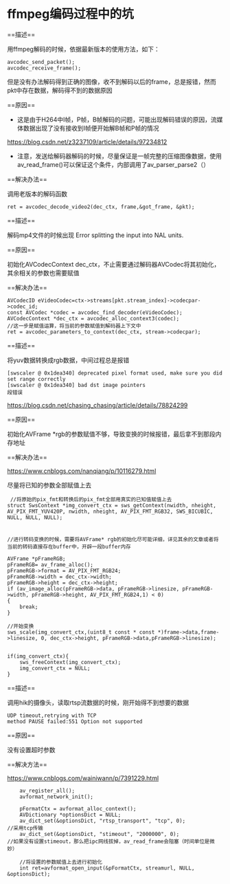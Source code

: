 # ffmpeg编码过程中的坑

==描述==

用ffmpeg解码的时候，依据最新版本的使用方法，如下：

```
avcodec_send_packet();
avcodec_receive_frame();
```

但是没有办法解码得到正确的图像，收不到解码以后的frame，总是报错，然而pkt中存在数据，解码得不到的数据原因

==原因==

- 这是由于H264中I帧，P帧，B帧解码的问题，可能出现解码错误的原因，流媒体数据出现了没有接收到I帧便开始解B帧和P帧的情况

<https://blog.csdn.net/z3237109/article/details/97234812>

- 注意，发送给解码器解码的时候，尽量保证是一帧完整的压缩图像数据，使用av_read_frame()可以保证这个条件，内部调用了av_parser_parse2（）



==解决办法==

调用老版本的解码函数

```
ret = avcodec_decode_video2(dec_ctx, frame,&got_frame, &pkt);
```





==描述==

解码mp4文件的时候出现 Error splitting the input into NAL units. 



==原因==

初始化AVCodecContext dec_ctx，不止需要通过解码器AVCodec将其初始化，其余相关的参数也需要赋值



==解决办法==

```
AVCodecID eVideoCodec=ctx->streams[pkt.stream_index]->codecpar->codec_id;
const AVCodec *codec = avcodec_find_decoder(eVideoCodec);
AVCodecContext *dec_ctx = avcodec_alloc_context3(codec);
//这一步是赋值运算，将当前的参数赋值到解码器上下文中
ret = avcodec_parameters_to_context(dec_ctx, stream->codecpar);
```





==描述==

将yuv数据转换成rgb数据，中间过程总是报错

```
[swscaler @ 0x1dea340] deprecated pixel format used, make sure you did set range correctly
[swscaler @ 0x1dea340] bad dst image pointers
段错误
```

<https://blog.csdn.net/chasing_chasing/article/details/78824299>

==原因==

初始化AVFrame *rgb的参数赋值不够，导致变换的时候报错，最后拿不到那段内存地址



==解决办法==

<https://www.cnblogs.com/nanqiang/p/10116279.html>

尽量将已知的参数全部赋值上去

```
 //将原始的pix_fmt和转换后的pix_fmt全部用真实的已知值赋值上去
struct SwsContext *img_convert_ctx = sws_getContext(nwidth, nheight, AV_PIX_FMT_YUV420P, nwidth, nheight, AV_PIX_FMT_RGB32, SWS_BICUBIC, NULL, NULL, NULL);
　　　　　　　　　　　　　　　　　　　　　　　 
　　　
//进行转码变换的时候，需要将AVFrame* rgb的初始化尽可能详细，详见其余的文章或者将当前的转码直接存在buffer中，开辟一段buffer内存

AVFrame *pFrameRGB;
pFrameRGB= av_frame_alloc();
pFrameRGB->format = AV_PIX_FMT_RGB24;
pFrameRGB->width = dec_ctx->width;
pFrameRGB->height = dec_ctx->height;
if (av_image_alloc(pFrameRGB->data, pFrameRGB->linesize, pFrameRGB->width, pFrameRGB->height, AV_PIX_FMT_RGB24,1) < 0)
{
	break;
}

//开始变换
sws_scale(img_convert_ctx,(uint8_t const * const *)frame->data,frame->linesize, 0, dec_ctx->height, pFrameRGB->data,pFrameRGB->linesize);


if(img_convert_ctx){
	sws_freeContext(img_convert_ctx);
	img_convert_ctx = NULL;
}
```



==描述==

调用hik的摄像头，读取rtsp流数据的时候，刚开始得不到想要的数据

```
UDP timeout,retrying with TCP
method PAUSE failed:551 Option not supported
```



==原因==

没有设置超时参数



==解决方法==

<https://www.cnblogs.com/wainiwann/p/7391229.html>

```
    av_register_all();
    avformat_network_init();

    pFormatCtx = avformat_alloc_context();
    AVDictionary *optionsDict = NULL;
    av_dict_set(&optionsDict, "rtsp_transport", "tcp", 0);                //采用tcp传输
    av_dict_set(&optionsDict, "stimeout", "2000000", 0);                  //如果没有设置stimeout，那么把ipc网线拔掉，av_read_frame会阻塞（时间单位是微妙）
    
    //将设置的参数赋值上去进行初始化
    int ret=avformat_open_input(&pFormatCtx, streamurl, NULL, &optionsDict);
```







